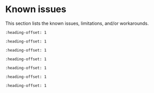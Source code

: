 # Known issues

This section lists the known issues, limitations, and/or workarounds.

```{include} /release/known_issues/new_project_wizard_compile_failure.md
:heading-offset: 1
```

```{include} /release/known_issues/cmsis_pack_new_project_compile_failure.md
:heading-offset: 1
```

```{include} /release/known_issues/cannot_add_sdk_components_into_freertos_projects.md
:heading-offset: 1
```


```{include} /release/known_issues/non_xip_target_debug_issue_on_toolchain_mdk.md
:heading-offset: 1
```

```{include} /release/known_issues/ram_targets_build_issue_in_cmsis_bsp_pack.md
:heading-offset: 1
```

```{include} ../../../../release/known_issues/the_bee_example_does_not_complete_successfully_on_mcuxpresso_ide.md
:heading-offset: 1
```

```{include} ../../../../release/known_issues/modify_dummy_cycles_value_for_external_qspi_flash.md
:heading-offset: 1
```